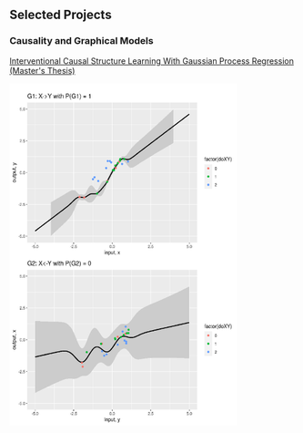 ## Selected Projects

### Causality and Graphical Models 

[Interventional Causal Structure Learning With Gaussian Process Regression (Master's Thesis)](/sample_page)

<img src="images/GPfit_cover.png?raw=true" width="400" height="600" />



